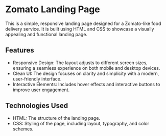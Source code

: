 # Zomato Landing Page

This is a simple, responsive landing page designed for a Zomato-like food delivery service. It is built using HTML and CSS to showcase a visually appealing and functional landing page.

## Features

- Responsive Design: The layout adjusts to different screen sizes, ensuring a seamless experience on both mobile and desktop devices.
- Clean UI: The design focuses on clarity and simplicity with a modern, user-friendly interface.
- Interactive Elements: Includes hover effects and interactive buttons to improve user engagement.

## Technologies Used

- HTML: The structure of the landing page.
- CSS: Styling of the page, including layout, typography, and color schemes.

